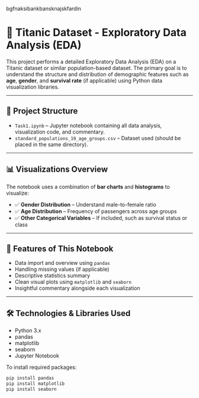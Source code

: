 bgfnaksibankbansknajskfardin

# 🚢 Titanic Dataset - Exploratory Data Analysis (EDA)

This project performs a detailed Exploratory Data Analysis (EDA) on a Titanic dataset or similar population-based dataset. The primary goal is to understand the structure and distribution of demographic features such as **age**, **gender**, and **survival rate** (if applicable) using Python data visualization libraries.

---

## 📁 Project Structure

- `Task1.ipynb` – Jupyter notebook containing all data analysis, visualization code, and commentary.
- `standard_populations_19_age_groups.csv` – Dataset used (should be placed in the same directory).

---

## 📊 Visualizations Overview

The notebook uses a combination of **bar charts** and **histograms** to visualize:

- ✅ **Gender Distribution** – Understand male-to-female ratio
- ✅ **Age Distribution** – Frequency of passengers across age groups
- ✅ **Other Categorical Variables** – If included, such as survival status or class

---

## 📌 Features of This Notebook

- Data import and overview using `pandas`
- Handling missing values (if applicable)
- Descriptive statistics summary
- Clean visual plots using `matplotlib` and `seaborn`
- Insightful commentary alongside each visualization

---

## 🛠 Technologies & Libraries Used

- Python 3.x
- pandas
- matplotlib
- seaborn
- Jupyter Notebook

To install required packages:

```bash
pip install pandas
pip install matplotlib
pip install seaborn
